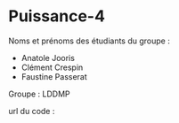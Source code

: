 # Puissance-4

Noms et prénoms des étudiants du groupe :
- Anatole Jooris
- Clément Crespin
- Faustine Passerat

Groupe :
LDDMP

url du code :

